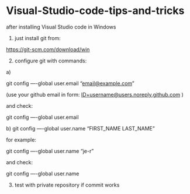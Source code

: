 # Visual-Studio-code-tips-and-tricks

after installing Visual Studio code
in Windows 

1) just install git from:

https://git-scm.com/download/win


2) configure git with commands:

a) 

git config —-global user.email “email@example.com”

(use your github email in form:
ID+username@users.noreply.github.com
)

and check:

git config —-global user.email


b)
git config —-global user.name “FIRST_NAME LAST_NAME”

for example:

git config —-global user.name “je-r”

and check:

git config —-global user.name


3) test with private repository if commit works 